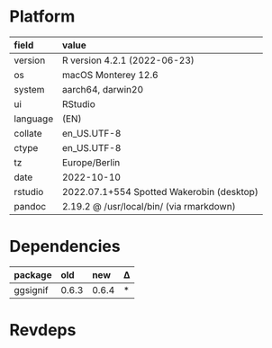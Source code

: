 # Platform

|field    |value                                     |
|:--------|:-----------------------------------------|
|version  |R version 4.2.1 (2022-06-23)              |
|os       |macOS Monterey 12.6                       |
|system   |aarch64, darwin20                         |
|ui       |RStudio                                   |
|language |(EN)                                      |
|collate  |en_US.UTF-8                               |
|ctype    |en_US.UTF-8                               |
|tz       |Europe/Berlin                             |
|date     |2022-10-10                                |
|rstudio  |2022.07.1+554 Spotted Wakerobin (desktop) |
|pandoc   |2.19.2 @ /usr/local/bin/ (via rmarkdown)  |

# Dependencies

|package  |old   |new   |Δ  |
|:--------|:-----|:-----|:--|
|ggsignif |0.6.3 |0.6.4 |*  |

# Revdeps

